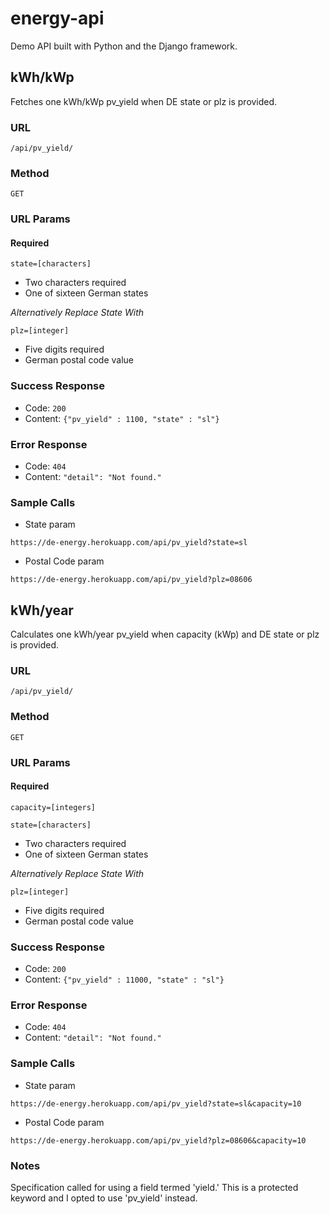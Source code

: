 # energy-api

Demo API built with Python and the Django framework.

**kWh/kWp**
----
Fetches one kWh/kWp pv_yield when DE state or plz is provided.

### URL

`/api/pv_yield/`

### Method

`GET`

### URL Params

#### Required

`state=[characters]`

- Two characters required
- One of sixteen German states

*Alternatively Replace State With*

`plz=[integer]`

- Five digits required
- German postal code value

### Success Response

- Code: `200`
- Content: `{"pv_yield" : 1100, "state" : "sl"}`

### Error Response

- Code: `404`
- Content: `"detail": "Not found."`

### Sample Calls

- State param

`https://de-energy.herokuapp.com/api/pv_yield?state=sl`

- Postal Code param

`https://de-energy.herokuapp.com/api/pv_yield?plz=08606`

**kWh/year**
----
Calculates one kWh/year pv_yield when capacity (kWp) and DE state or plz is provided.

### URL

`/api/pv_yield/`

### Method

`GET`

### URL Params

#### Required

`capacity=[integers]`

`state=[characters]`

- Two characters required
- One of sixteen German states

*Alternatively Replace State With*

`plz=[integer]`

- Five digits required
- German postal code value

### Success Response

- Code: `200`
- Content: `{"pv_yield" : 11000, "state" : "sl"}`

### Error Response

- Code: `404`
- Content: `"detail": "Not found."`

### Sample Calls

- State param

`https://de-energy.herokuapp.com/api/pv_yield?state=sl&capacity=10`

- Postal Code param

`https://de-energy.herokuapp.com/api/pv_yield?plz=08606&capacity=10`

### Notes

Specification called for using a field termed 'yield.' This is a protected keyword and I opted to use 'pv_yield' instead.

